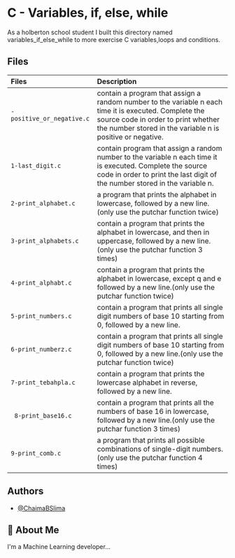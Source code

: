 
# C - Variables, if, else, while

As a holberton school student I built this directory named variables_if_else_while to more exercise C variables,loops and conditions.

## Files

| Files |  Description                |
| :-------- |  :------------------------- |
| `-positive_or_negative.c` | contain a program that assign a random number to the variable n each time it is executed. Complete the source code in order to print whether the number stored in the variable n is positive or negative. |
|  `1-last_digit.c` |contain program that assign a random number to the variable n each time it is executed. Complete the source code in order to print the last digit of the number stored in the variable n. |
| `2-print_alphabet.c` | a program that prints the alphabet in lowercase, followed by a new line.(only use the putchar function twice)  |
| `3-print_alphabets.c` | contain a program that prints the alphabet in lowercase, and then in uppercase, followed by a new line.(only use the putchar function 3 times) |
|`4-print_alphabt.c` |contain a program that prints the alphabet in lowercase, except q and e followed by a new line.(only use the putchar function twice) |
| `5-print_numbers.c` | contain a program that prints all single digit numbers of base 10 starting from 0, followed by a new line. |
| `6-print_numberz.c` |contain a program that prints all single digit numbers of base 10 starting from 0, followed by a new line.(only use the putchar function twice) |
| `7-print_tebahpla.c` | contain a program that prints the lowercase alphabet in reverse, followed by a new line. |
|` 8-print_base16.c` |contain  a program that prints all the numbers of base 16 in lowercase, followed by a new line.(only use the putchar function 3 times)|
| `9-print_comb.c`| a program that prints all possible combinations of single-digit numbers.(only use the putchar function 4 times) |

## Authors

- [@ChaimaBSlima](https://www.github.com/octokatherine)


## 🚀 About Me
I'm a Machine Learning developer...



